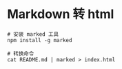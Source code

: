 # Markdown 转 html

```
# 安装 marked 工具
npm install -g marked

# 转换命令
cat README.md | marked > index.html
```

